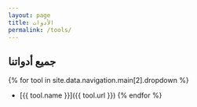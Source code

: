 ```yaml
---
layout: page
title: الأدوات
permalink: /tools/
---
```


## جميع أدواتنا

{% for tool in site.data.navigation.main[2].dropdown %}
  - [{{ tool.name }}]({{ tool.url }})
{% endfor %}
